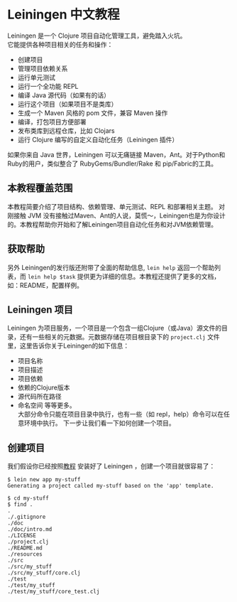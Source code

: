 # Leiningen 中文教程
Leiningen 是一个 Clojure 项目自动化管理工具，避免踏入火坑。  
它能提供各种项目相关的任务和操作：  
* 创建项目  
* 管理项目依赖关系  
* 运行单元测试  
* 运行一个全功能 REPL  
* 编译 Java 源代码（如果有的话）  
* 运行这个项目（如果项目不是类库）  
* 生成一个 Maven 风格的 pom 文件，兼容 Maven 操作  
* 编译，打包项目方便部署  
* 发布类库到远程仓库，比如 Clojars  
* 运行 Clojure 编写的自定义自动化任务（Leiningen 插件）  

如果你来自 Java 世界，Leiningen 可以无痛链接 Maven，Ant。对于Python和Ruby的用户，类似整合了 RubyGems/Bundler/Rake 和 pip/Fabric的工具。
## 本教程覆盖范围
本教程简要介绍了项目结构、依赖管理、单元测试、REPL 和部署相关主题。
对刚接触 JVM 没有接触过Maven、Ant的人说，莫慌～，Leiningen也是为你设计的。本教程帮助你开始和了解Leiningen项目自动化任务和对JVM依赖管理。
## 获取帮助
另外 Leiningen的发行版还附带了全面的帮助信息, `lein help` 返回一个帮助列表，而 `lein help $task` 提供更为详细的信息。本教程还提供了更多的文档，如：README，配置样例。
## Leiningen 项目
Leiningen 为项目服务，一个项目是一个包含一组Clojure（或Java）源文件的目录，还有一些相关的元数据。元数据存储在项目根目录下的 `project.clj` 文件里，这里告诉你关于Leiningen的如下信息：

* 项目名称
* 项目描述
* 项目依赖
* 依赖的Clojure版本
* 源代码所在路径
* 命名空间
等等更多。  
大部分命令只能在项目目录中执行，也有一些（如 repl，help）命令可以在任意环境中执行。
下一步让我们看一下如何创建一个项目。
## 创建项目
我们假设你已经按照[教程](https://leiningen.org/#install) 安装好了 Leiningen ，创建一个项目就很容易了：

	$ lein new app my-stuff
	Generating a project called my-stuff based on the 'app' template.
	
	$ cd my-stuff
	$ find .
	.
	./.gitignore
	./doc
	./doc/intro.md
	./LICENSE
	./project.clj
	./README.md
	./resources
	./src
	./src/my_stuff
	./src/my_stuff/core.clj
	./test
	./test/my_stuff
	./test/my_stuff/core_test.clj
